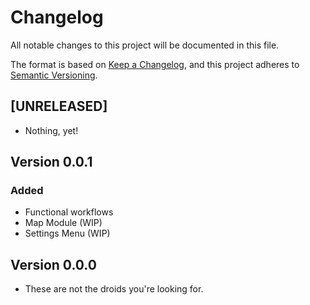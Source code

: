 # Changelog

All notable changes to this project will be documented in this file.

The format is based on [Keep a Changelog](https://keepachangelog.com/en/1.1.0/ 'Keep a Changelog, 1.1.0'),
and this project adheres to [Semantic Versioning](https://semver.org/spec/v2.0.0.html 'Semantic Versioning, 2.0.0').

## [UNRELEASED]

- Nothing, yet!

## Version 0.0.1

### Added

- Functional workflows
- Map Module (WIP)
- Settings Menu (WIP)

## Version 0.0.0

- These are not the droids you're looking for.
